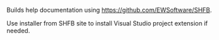 Builds help documentation using https://github.com/EWSoftware/SHFB.

Use installer from SHFB site to install Visual Studio project extension if needed.
